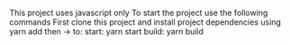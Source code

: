 This project uses javascript only
To start the project use the following commands
First clone this project and install project dependencies using yarn add
then -> to: 
          start: yarn start
          build: yarn build

